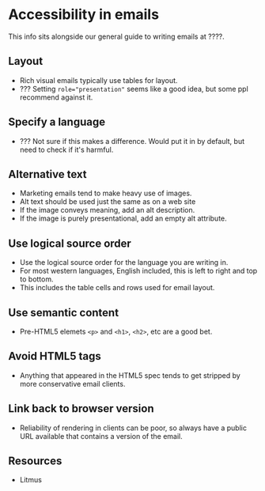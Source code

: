 # Accessibility in emails

This info sits alongside our general guide to writing emails at ????.

## Layout

- Rich visual emails typically use tables for layout.
- ??? Setting `role="presentation"` seems like a good idea, but some ppl recommend against it. 

## Specify a language

- ??? Not sure if this makes a difference. Would put it in by default, but need to check if it's harmful.

## Alternative text

- Marketing emails tend to make heavy use of images.
- Alt text should be used just the same as on a web site
- If the image conveys meaning, add an alt description.
- If the image is purely presentational, add an empty alt attribute.

## Use logical source order

- Use the logical source order for the language you are writing in.
- For most western languages, English included, this is left to right and top to bottom.
- This includes the table cells and rows used for email layout.

## Use semantic content

- Pre-HTML5 elemets `<p>` and `<h1>`, `<h2>`, etc are a good bet.

## Avoid HTML5 tags

- Anything that appeared in the HTML5 spec tends to get stripped by more conservative email clients.

## Link back to browser version

- Reliability of rendering in clients can be poor, so always have a public URL available that contains a version of the email.


## Resources

- Litmus
